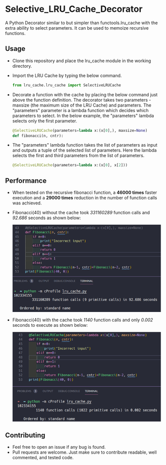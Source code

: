 # Selective_LRU_Cache_Decorator
A Python Decorator similar to but simpler than functools.lru_cache with the extra ability to select parameters. It can be used to memoize recursive functions.

## Usage
* Clone this repository and place the lru_cache module in the working directory.
* Import the LRU Cache by typing the below command.

  ```python
  from lru_cache.lru_cache import SelectiveLRUCache
  ```
* Decorate a function with the cache by placing the below command just above the function definition. The decorator takes two parameters - maxsize (the maximum size of the LRU Cache) and parameters. The "parameters" parameter is a lambda function which decides which parameters to select. In the below example, the "parameters" lambda selects only the first parameter.

  ```python
  @SelectiveLRUCache(parameters=lambda x:(x[0],), maxsize=None)
  def fibonacci(n, cntr):
  ```
 * The "parameters" lambda function takes the list of parameters as input and outputs a tuple of the selected list of parameters. Here the lambda selects the first and third parameters from the list of parameters.
 
   ```python
   @SelectiveLRUCache(parameters=lambda x:(x[0], x[2]))
   ```
 
## Performance
 * When tested on the recursive fibonacci function, a **46000 times** faster execution and a **29000 times** reduction in the number of function calls was achieved.
 * Fibonacci(40) without the cache took *331160289* function calls and *92.686* seconds as shown below:
 
    ![](https://github.com/neeru1207/Selective_LRU_Cache_Decorator/blob/master/Without_Cache_Speed.png)
  
 * Fibonacci(40) with the cache took *1140* function calls and only *0.002* seconds to execute as shown below:
 
    ![](https://github.com/neeru1207/Selective_LRU_Cache_Decorator/blob/master/With_Cache_Speed.png)
  
## Contributing
 * Feel free to open an issue if any bug is found.
 * Pull requests are welcome. Just make sure to contribute readable, well commented, and tested code.
